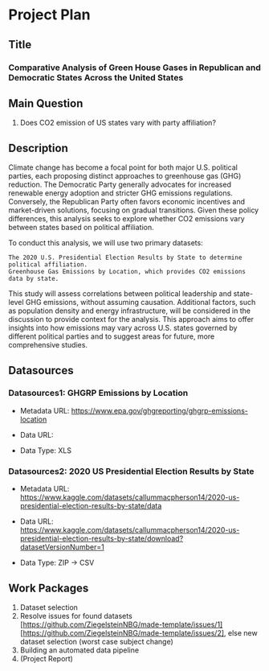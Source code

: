 # Project Plan

## Title
### Comparative Analysis of Green House Gases in Republican and Democratic States Across the United States

## Main Question
1. Does CO2 emission of US states vary with party affiliation?

## Description

Climate change has become a focal point for both major U.S. political parties, each proposing distinct approaches to greenhouse gas (GHG) reduction. The Democratic Party generally advocates for increased renewable energy adoption and stricter GHG emissions regulations. Conversely, the Republican Party often favors economic incentives and market-driven solutions, focusing on gradual transitions. Given these policy differences, this analysis seeks to explore whether CO2 emissions vary between states based on political affiliation.

To conduct this analysis, we will use two primary datasets:

    The 2020 U.S. Presidential Election Results by State to determine political affiliation.
    Greenhouse Gas Emissions by Location, which provides CO2 emissions data by state.

This study will assess correlations between political leadership and state-level GHG emissions, without assuming causation. Additional factors, such as population density and energy infrastructure, will be considered in the discussion to provide context for the analysis. This approach aims to offer insights into how emissions may vary across U.S. states governed by different political parties and to suggest areas for future, more comprehensive studies.


## Datasources

### Datasources1: GHGRP Emissions by Location

* Metadata URL: <https://www.epa.gov/ghgreporting/ghgrp-emissions-location>

* Data URL: <TBA>

*  Data Type: XLS

### Datasources2: 2020 US Presidential Election Results by State

* Metadata URL: <https://www.kaggle.com/datasets/callummacpherson14/2020-us-presidential-election-results-by-state/data>

* Data URL: <https://www.kaggle.com/datasets/callummacpherson14/2020-us-presidential-election-results-by-state/download?datasetVersionNumber=1>

*  Data Type: ZIP -> CSV

## Work Packages

<!-- List of work packages ordered sequentially, each pointing to an issue with more details. -->

1. Dataset selection
2. Resolve issues for found datasets [https://github.com/ZiegelsteinNBG/made-template/issues/1] [https://github.com/ZiegelsteinNBG/made-template/issues/2], else new dataset selection (worst case subject change)
3. Building an automated data pipeline
4. (Project Report) 
